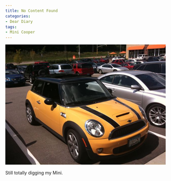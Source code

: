 ```yaml
---
title: No Content Found
categories:
- Dear Diary
tags:
- Mini Cooper
---
```


![](/assets/posts/2009/l_2048_1536_BBF6FD46-2BA3-4A0D-9F21-E3D73484248C.jpeg)
  



Still totally digging my Mini.
